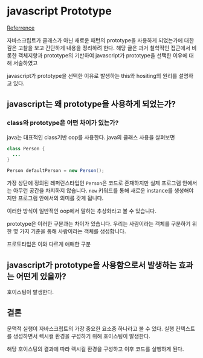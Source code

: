 # javascript Prototype

[Referrence](https://medium.com/@limsungmook/%EC%9E%90%EB%B0%94%EC%8A%A4%ED%81%AC%EB%A6%BD%ED%8A%B8%EB%8A%94-%EC%99%9C-%ED%94%84%EB%A1%9C%ED%86%A0%ED%83%80%EC%9E%85%EC%9D%84-%EC%84%A0%ED%83%9D%ED%96%88%EC%9D%84%EA%B9%8C-997f985adb42)

자바스크립트가 클래스가 아닌 새로운 패턴의 prototype을 사용하게 되었는가에 대한 깊은 고찰을 보고 간단하게 내용을 정리하려 한다.
해당 글은 과거 철학적인 접근에서 비롯한 객체지향과 prototype의 기반하여 javascript가 prototype을 선택한 이유에 대해 서술하였고

javascript가 prototype을 선택한 이유로 발생하는 this와 hositing의 원리를 설명하고 있다.

## javascript는 왜 prototype을 사용하게 되었는가?

### class와 prototype은 어떤 차이가 있는가?

java는 대표적인 class기반 oop를 사용한다.
java의 클래스 사용을 살펴보면

```java
class Person {
  ...
}

Person defaultPerson = new Person();
```

가장 상단에 정의된 레퍼런스타입인 `Person`은 코드로 존재하지만 실제 프로그램 안에서는 아무런 공간을 차지하지 않습니다.
`new` 키워드를 통해 새로운 instance를 생성해야지만 프로그램 안에서의 의미를 갖게 됩니다.

이러한 방식이 일반적인 oop에서 말하는 추상화라고 볼 수 있습니다.

prototype은 이러한 구분과는 차이가 있습니다.
우리는 사람이라는 객체를 구분하기 위한 몇 가지 기준을 통해 사람이라는 객체를 생성합니다.

프로토타입은 이와 다르게 애매한 구분

## javascript가 prototype을 사용함으로서 발생하는 효과는 어떤게 있을까?

호이스팅이 발생한다.

## 결론

문맥적 실행이 자바스크립트의 가장 중요한 요소중 하나라고 볼 수 있다.
실행 컨텍스트를 생성하면서 렉시컬 환경을 구성하기 위해 호이스팅이 발생한다.

해당 호이스팅의 결과에 따라 렉시컬 환경을 구성하고 이후 코드를 실행하게 된다.
